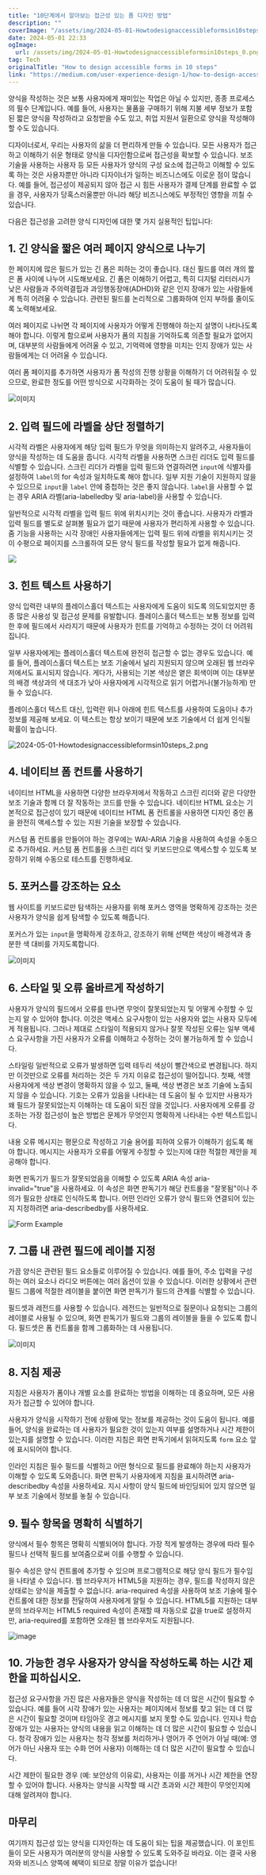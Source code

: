 ```yaml
---
title: "10단계에서 알아보는 접근성 있는 폼 디자인 방법"
description: ""
coverImage: "/assets/img/2024-05-01-Howtodesignaccessibleformsin10steps_0.png"
date: 2024-05-01 22:33
ogImage: 
  url: /assets/img/2024-05-01-Howtodesignaccessibleformsin10steps_0.png
tag: Tech
originalTitle: "How to design accessible forms in 10 steps"
link: "https://medium.com/user-experience-design-1/how-to-design-accessible-forms-in-10-steps-22232d65de18"
---
```



양식을 작성하는 것은 보통 사용자에게 재미있는 작업은 아닐 수 있지만, 종종 프로세스의 필수 단계입니다. 예를 들어, 사용자는 물품을 구매하기 위해 지불 세부 정보가 포함된 짧은 양식을 작성하라고 요청받을 수도 있고, 취업 지원서 일환으로 양식을 작성해야 할 수도 있습니다.

디자이너로서, 우리는 사용자의 삶을 더 편리하게 만들 수 있습니다. 모든 사용자가 접근하고 이해하기 쉬운 형태로 양식을 디자인함으로써 접근성을 확보할 수 있습니다. 보조 기술을 사용하는 사용자 등 모든 사용자가 양식의 구성 요소에 접근하고 이해할 수 있도록 하는 것은 사용자뿐만 아니라 디자이너가 일하는 비즈니스에도 이로운 점이 많습니다. 예를 들어, 접근성이 제공되지 않아 접근 시 힘든 사용자가 결제 단계를 완료할 수 없을 경우, 사용자가 당혹스러울뿐만 아니라 해당 비즈니스에도 부정적인 영향을 끼칠 수 있습니다.

다음은 접근성을 고려한 양식 디자인에 대한 몇 가지 실용적인 팁입니다:

## 1. 긴 양식을 짧은 여러 페이지 양식으로 나누기

<div class="content-ad"></div>

한 페이지에 많은 필드가 있는 긴 폼은 피하는 것이 좋습니다. 대신 필드를 여러 개의 짧은 폼 사이에 나누어 시도해보세요. 긴 폼은 이해하기 어렵고, 특히 디지털 리터러시가 낮은 사람들과 주의력결핍과 과잉행동장애(ADHD)와 같은 인지 장애가 있는 사람들에게 특히 어려울 수 있습니다. 관련된 필드를 논리적으로 그룹화하여 인지 부하를 줄이도록 노력해보세요.

여러 페이지로 나뉘면 각 페이지에 사용자가 어떻게 진행해야 하는지 설명이 나타나도록 해야 합니다. 이렇게 함으로써 사용자가 폼의 지침을 기억하도록 의존할 필요가 없어지며, 대부분의 사람들에게 어려울 수 있고, 기억력에 영향을 미치는 인지 장애가 있는 사람들에게는 더 어려울 수 있습니다.

여러 폼 페이지를 추가하면 사용자가 폼 작성의 진행 상황을 이해하기 더 어려워질 수 있으므로, 완료한 정도를 어떤 방식으로 시각화하는 것이 도움이 될 때가 많습니다.

![이미지](/assets/img/2024-05-01-Howtodesignaccessibleformsin10steps_0.png)

<div class="content-ad"></div>

## 2. 입력 필드에 라벨을 상단 정렬하기

시각적 라벨은 사용자에게 해당 입력 필드가 무엇을 의미하는지 알려주고, 사용자들이 양식을 작성하는 데 도움을 줍니다. 시각적 라벨을 사용하면 스크린 리더도 입력 필드를 식별할 수 있습니다. 스크린 리더가 라벨을 입력 필드와 연결하려면 `input`에 식별자를 설정하여 `label`의 for 속성과 일치하도록 해야 합니다. 일부 지원 기술이 지원하지 않을 수 있으므로 `input`을 `label` 안에 중첩하는 것은 좋지 않습니다. `label`을 사용할 수 없는 경우 ARIA 라벨(aria-labelledby 및 aria-label)을 사용할 수 있습니다.

일반적으로 시각적 라벨을 입력 필드 위에 위치시키는 것이 좋습니다. 사용자가 라벨과 입력 필드를 별도로 살펴볼 필요가 없기 때문에 사용자가 편리하게 사용할 수 있습니다. 줌 기능을 사용하는 시각 장애인 사용자들에게는 입력 필드 위에 라벨을 위치시키는 것이 수평으로 페이지를 스크롤하여 모든 양식 필드를 작성할 필요가 없게 해줍니다.

<img src="/assets/img/2024-05-01-Howtodesignaccessibleformsin10steps_1.png" />

<div class="content-ad"></div>

## 3. 힌트 텍스트 사용하기

양식 입력란 내부의 플레이스홀더 텍스트는 사용자에게 도움이 되도록 의도되었지만 종종 많은 사용성 및 접근성 문제를 유발합니다. 플레이스홀더 텍스트는 보통 정보를 입력한 후에 필드에서 사라지기 때문에 사용자가 힌트를 기억하고 수정하는 것이 더 어려워집니다.

일부 사용자에게는 플레이스홀더 텍스트에 완전히 접근할 수 없는 경우도 있습니다. 예를 들어, 플레이스홀더 텍스트는 보조 기술에서 널리 지원되지 않으며 오래된 웹 브라우저에서도 표시되지 않습니다. 게다가, 사용되는 기본 색상은 옅은 회색이며 이는 대부분의 배경 색상과의 색 대조가 낮아 사용자에게 시각적으로 읽기 어렵거나(불가능하게) 만들 수 있습니다.

플레이스홀더 텍스트 대신, 입력란 위나 아래에 힌트 텍스트를 사용하여 도움이나 추가 정보를 제공해 보세요. 이 텍스트는 항상 보이기 때문에 보조 기술에서 더 쉽게 인식될 확률이 높습니다.

<div class="content-ad"></div>

![2024-05-01-Howtodesignaccessibleformsin10steps_2.png](/assets/img/2024-05-01-Howtodesignaccessibleformsin10steps_2.png)

## 4. 네이티브 폼 컨트롤 사용하기

네이티브 HTML을 사용하면 다양한 브라우저에서 작동하고 스크린 리더와 같은 다양한 보조 기술과 함께 더 잘 작동하는 코드를 만들 수 있습니다. 네이티브 HTML 요소는 기본적으로 접근성이 있기 때문에 네이티브 HTML 폼 컨트롤을 사용하면 디자인 중인 폼을 완전히 액세스할 수 있는 지원 기술을 보장할 수 있습니다.

커스텀 폼 컨트롤을 만들어야 하는 경우에는 WAI-ARIA 기술을 사용하여 속성을 수동으로 추가하세요. 커스텀 폼 컨트롤을 스크린 리더 및 키보드만으로 액세스할 수 있도록 보장하기 위해 수동으로 테스트를 진행하세요.

<div class="content-ad"></div>

## 5. 포커스를 강조하는 요소

웹 사이트를 키보드로만 탐색하는 사용자를 위해 포커스 영역을 명확하게 강조하는 것은 사용자가 양식을 쉽게 탐색할 수 있도록 해줍니다.

포커스가 있는 `input`을 명확하게 강조하고, 강조하기 위해 선택한 색상이 배경색과 충분한 색 대비를 가지도록합니다.

![이미지](/assets/img/2024-05-01-Howtodesignaccessibleformsin10steps_3.png)

<div class="content-ad"></div>

## 6. 스타일 및 오류 올바르게 작성하기

사용자가 양식의 필드에서 오류를 만나면 무엇이 잘못되었는지 및 어떻게 수정할 수 있는지 알 수 있어야 합니다. 이것은 액세스 요구사항이 있는 사용자와 없는 사용자 모두에게 적용됩니다. 그러나 제대로 스타일이 적용되지 않거나 잘못 작성된 오류는 일부 액세스 요구사항을 가진 사용자가 오류를 이해하고 수정하는 것이 불가능하게 할 수 있습니다.

스타일링
일반적으로 오류가 발생하면 입력 테두리 색상이 빨간색으로 변경됩니다. 하지만 이것만으로 오류를 처리하는 것은 두 가지 이유로 접근성이 떨어집니다. 첫째, 색맹 사용자에게 색상 변경이 명확하지 않을 수 있고, 둘째, 색상 변경은 보조 기술에 노출되지 않을 수 있습니다. 기호는 오류가 있음을 나타내는 데 도움이 될 수 있지만 사용자가 왜 필드가 잘못되었는지 이해하는 데 도움이 되진 않을 것입니다. 사용자에게 오류를 강조하는 가장 접근성이 높은 방법은 문제가 무엇인지 명확하게 나타내는 수반 텍스트입니다.

내용
오류 메시지는 평문으로 작성하고 기술 용어를 피하여 오류가 이해하기 쉽도록 해야 합니다. 메시지는 사용자가 오류를 어떻게 수정할 수 있는지에 대한 적절한 제안을 제공해야 합니다.

<div class="content-ad"></div>

화면 판독기가 필드가 잘못되었음을 이해할 수 있도록 ARIA 속성 aria-invalid="true"을 사용하세요. 이 속성은 화면 판독기가 해당 컨트롤을 "잘못됨"이나 주의가 필요한 상태로 인식하도록 합니다. 어떤 인라인 오류가 양식 필드와 연결되어 있는지 지정하려면 aria-describedby를 사용하세요.

![Form Example](/assets/img/2024-05-01-Howtodesignaccessibleformsin10steps_4.png)

## 7. 그룹 내 관련 필드에 레이블 지정

가끔 양식은 관련된 필드 요소들로 이루어질 수 있습니다. 예를 들어, 주소 입력을 구성하는 여러 요소나 라디오 버튼에는 여러 옵션이 있을 수 있습니다. 이러한 상황에서 관련 필드 그룹에 적절한 레이블을 붙이면 화면 판독기가 필드의 관계를 식별할 수 있습니다.

<div class="content-ad"></div>

필드셋과 레전드를 사용할 수 있습니다. 레전드는 일반적으로 질문이나 요청되는 그룹의 레이블로 사용될 수 있으며, 화면 판독기가 필드와 그룹의 레이블을 들을 수 있도록 합니다. 필드셋은 폼 컨트롤을 함께 그룹화하는 데 사용됩니다.

![이미지](/assets/img/2024-05-01-Howtodesignaccessibleformsin10steps_5.png)

## 8. 지침 제공

지침은 사용자가 폼이나 개별 요소를 완료하는 방법을 이해하는 데 중요하며, 모든 사용자가 접근할 수 있어야 합니다.

<div class="content-ad"></div>

사용자가 양식을 시작하기 전에 상황에 맞는 정보를 제공하는 것이 도움이 됩니다. 예를 들어, 양식을 완료하는 데 사용자가 필요한 것이 있는지 여부를 설명하거나 시간 제한이 있는지를 설명할 수 있습니다. 이러한 지침은 화면 판독기에서 읽혀지도록 `form` 요소 앞에 표시되어야 합니다.

인라인 지침은 필수 필드를 식별하고 어떤 형식으로 필드를 완료해야 하는지 사용자가 이해할 수 있도록 도와줍니다. 화면 판독기 사용자에게 지침을 표시하려면 aria-describedby 속성을 사용하세요. 지시 사항이 양식 필드에 바인딩되어 있지 않으면 일부 보조 기술에서 정보를 놓칠 수 있습니다.

## 9. 필수 항목을 명확히 식별하기

양식에서 필수 항목은 명확히 식별되어야 합니다. 가장 적게 발생하는 경우에 따라 필수 필드나 선택적 필드를 보여줌으로써 이를 수행할 수 있습니다.

<div class="content-ad"></div>

필수 속성은 양식 컨트롤에 추가할 수 있으며 프로그램적으로 해당 양식 필드가 필수임을 나타낼 수 있습니다. 웹 브라우저가 HTML5을 지원하는 경우, 필드를 작성하지 않은 상태로는 양식을 제출할 수 없습니다. aria-required 속성을 사용하여 보조 기술에 필수 컨트롤에 대한 정보를 전달하여 사용자에게 알릴 수 있습니다. HTML5를 지원하는 대부분의 브라우저는 HTML5 required 속성이 존재할 때 자동으로 값을 true로 설정하지만, aria-required를 포함하면 오래된 웹 브라우저도 지원됩니다.

![image](/assets/img/2024-05-01-Howtodesignaccessibleformsin10steps_6.png)

## 10. 가능한 경우 사용자가 양식을 작성하도록 하는 시간 제한을 피하십시오.

접근성 요구사항을 가진 많은 사용자들은 양식을 작성하는 데 더 많은 시간이 필요할 수 있습니다. 예를 들어 시각 장애가 있는 사용자는 페이지에서 정보를 찾고 읽는 데 더 많은 시간이 필요할 것이며 타임아웃 경고 메시지를 보지 못할 수도 있습니다. 인지나 학습 장애가 있는 사용자는 양식의 내용을 읽고 이해하는 데 더 많은 시간이 필요할 수 있습니다. 청각 장애가 있는 사용자는 청각 정보를 처리하거나 영어가 주 언어가 아닐 때(예: 영어가 아닌 사용자 또는 수화 언어 사용자) 이해하는 데 더 많은 시간이 필요할 수 있습니다.

<div class="content-ad"></div>

시간 제한이 필요한 경우 (예: 보안상의 이유로), 사용자는 이를 꺼거나 시간 제한을 연장할 수 있어야 합니다. 사용자는 양식을 시작할 때 시간 초과와 시간 제한이 무엇인지에 대해 알려져야 합니다.

## 마무리

여기까지 접근성 있는 양식을 디자인하는 데 도움이 되는 팁을 제공했습니다. 이 포인트들이 모든 사용자가 여러분의 양식을 사용할 수 있도록 도와주길 바라요. 이는 결국 사용자와 비즈니스 양쪽에 혜택이 되므로 정말 이유가 없습니다!